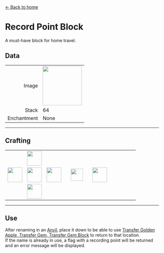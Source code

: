 [← Back to home](../)
# Record Point Block
A must-have block for home travel.

## Data
<table>
    <tr><td align="end">Image</td><td><img src="https://i.imgur.com/nXnGzsw.png" width="128"/></td></tr>
    <tr><td align="end">Stack</td><td>64</td></tr>
    <tr><td align="end">Enchantment</td><td>None</td></tr>
</table>

---

## Crafting
<table>
    <tr><td></td><td><img src="https://i.imgur.com/wkLqvqi.png" width="48"/></td><td></td><td colspan="3"></td></tr>
    <tr><td><img src="https://i.imgur.com/wkLqvqi.png" width="48"/></td><td><img src="https://i.imgur.com/fWIUn4F.png" width="48"/></td><td><img src="https://i.imgur.com/wkLqvqi.png" width="48"/></td><td width="70" align="center"><img src="https://i.imgur.com/VE0KqIE.png" width="40"/></td><td><img src="https://i.imgur.com/nXnGzsw.png" width="48"/></td><td width="70"></td></tr>
    <tr><td></td><td><img src="https://i.imgur.com/wkLqvqi.png" width="48"/></td><td></td><td colspan="3"></td></tr>
</table>

---

## Use
After renaming in an [Anvil](https://minecraft.fandom.com/wiki/Anvil), place it down to be able to use [Transfer Golden Apple, Transfer Gem, Transfer Gem Block](transfer.md) to return to that location.  
If the name is already in use, a flag with a recording point will be returned and an error message will be displayed.
